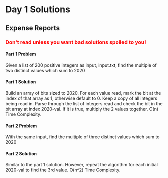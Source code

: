<h1>Day 1 Solutions</h1>
<h2>Expense Reports</h2>
<h3><font color="red">Don't read unless you want bad solutions spoiled to you!</font></h3>
<h4>Part 1 Problem</h4>
<p>Given a list of 200 positive integers as input, input.txt, find the multiple of two distinct values which sum to 2020</p>
<h4>Part 1 Solution</h4>
<p>Build an array of bits sized to 2020. For each value read, mark the bit at the index of that array as 1, otherwise default to 0. Keep a copy of all integers being read in. Parse through the list of integers read and check the bit in the bit array at index 2020-val. If it is true, multiply the 2 values together. O(n) Time Complexity.</p>
<h4>Part 2 Problem</h4>
<p>With the same input, find the multiple of three distinct values which sum to 2020</p>
<h4>Part 2 Solution</h4>
<p>Similar to the part 1 solution. However, repeat the algorithm for each initial 2020-val to find the 3rd value. O(n^2) Time Complexity.</p>
